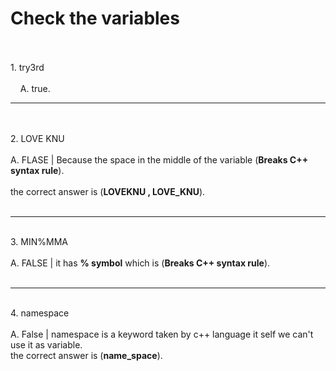 # Check the variables
</br>
</br>
1. try3rd
</br>
</br>
   &nbsp;  &nbsp;  A. true.
</br>
<hr>
</br>
</br>
2. LOVE KNU
</br>

</br>
   A. FLASE | Because the space in the middle of the variable (<b>Breaks C++ syntax rule</b>).
   </br>
   
</br>
   the correct answer is (<b>LOVEKNU , LOVE_KNU</b>).
</br>
   </br>
   <hr>
</br>
3. MIN%MMA
</br>

</br>
   A. FALSE | it has <b>% symbol</b> which is (<b>Breaks C++ syntax rule</b>).
</br></br>
<hr>
</br>
4. namespace
</br>

</br>
   A. False | namespace is a keyword taken by c++ language it self we can't use it as variable.
   </br>
   the correct answer is (<b>name_space</b>).
   
   
   
